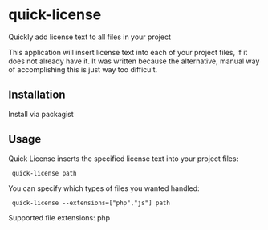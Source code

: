 quick-license
=============

Quickly add license text to all files in your project

This application will insert license text into each of your project files, if it does not already have it. It was
written because the alternative, manual way of accomplishing this is just way too difficult.


Installation
------------

Install via packagist


Usage
-----

Quick License inserts the specified license text into your project files:

     quick-license path

 You can specify which types of files you wanted handled:

     quick-license --extensions=["php","js"] path

 Supported file extensions:
   php

